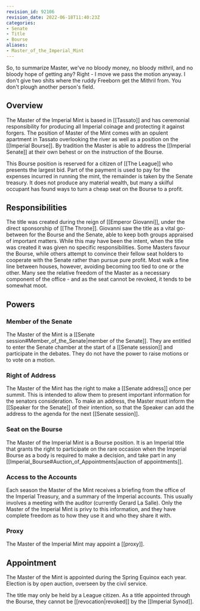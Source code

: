 ```yaml
---
revision_id: 92106
revision_date: 2022-06-18T11:40:23Z
categories:
- Senate
- Title
- Bourse
aliases:
- Master_of_the_Imperial_Mint
---
```


So, to summarize Master, we've no bloody money, no bloody mithril, and no bloody hope of getting any? Right - I move we pass the motion anyway. I don't give two shits where the ruddy Freeborn get the Mithril from. You don't plough another person's field.
## Overview
The Master of the Imperial Mint is based in [[Tassato]] and has ceremonial responsibility for producing all Imperial coinage and protecting it against forgers. The position of Master of the Mint comes with an opulent apartment in Tassato overlooking the river as well as a position on the [[Imperial Bourse]]. By tradition the Master is able to address the [[Imperial Senate]] at their own behest or on the instruction of the Bourse.

This Bourse position is reserved for a citizen of [[The League]] who presents the largest bid. Part of the payment is used to pay for the expenses incurred in running the mint, the remainder is taken by the Senate treasury. It does not produce any material wealth, but many a skilful occupant has found ways to turn a cheap seat on the Bourse to a profit.
## Responsibilities
The title was created during the reign of [[Emperor Giovanni]], under the direct sponsorship of [[The Throne]]. Giovanni saw the title as a vital go-between for the Bourse and the Senate, able to keep both groups appraised of important matters. While this may have been the intent, when the title was created it was given no specific responsibilities. Some Masters favour the Bourse, while others attempt to convince their fellow seat holders to cooperate with the Senate rather than pursue pure profit. Most walk a fine line between houses, however, avoiding becoming too tied to one or the other. Many see the relative freedom of the Master as a necessary component of the office - and as the seat cannot be revoked, it tends to be somewhat moot.
## Powers
### Member of the Senate
The Master of the Mint is a [[Senate session#Member_of_the_Senate|member of the Senate]]. They are entitled to enter the Senate chamber at the start of a [[Senate session]] and participate in the debates. They do not have the power to raise motions or to vote on a motion.
### Right of Address
The Master of the Mint has the right to make a [[Senate address]] once per summit. This is intended to allow them to present important information for the senators consideration. To make an address, the Master must inform the [[Speaker for the Senate]] of their intention, so that the Speaker can add the address to the agenda for the next [[Senate session]].
### Seat on the Bourse
The Master of the Imperial Mint is a Bourse position. It is an Imperial title that grants the right to participate on the rare occasion when the Imperial Bourse as a body is required to make a decision, and take part in any [[Imperial_Bourse#Auction_of_Appointments|auction of appointments]].
### Access to the Accounts
Each season the Master of the Mint receives a briefing from the office of the Imperial Treasury, and a summary of the Imperial accounts. This usually involves a meeting with the auditor (currently Gerard La Salle). Only the Master of the Imperial Mint is privy to this information, and they have complete freedom as to how they use it and who they share it with.
### Proxy
The Master of the Imperial Mint may appoint a [[proxy]].


## Appointment
The Master of the Mint is appointed during the Spring Equinox each year. Election is by open auction, overseen by the civil service. 

The title may only be held by a League citizen. As a title appointed through the Bourse, they cannot be [[revocation|revoked]] by the [[Imperial Synod]].




